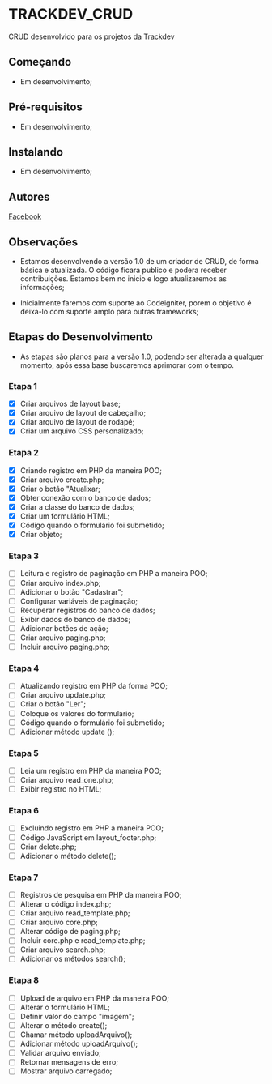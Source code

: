 # TRACKDEV_CRUD
 CRUD desenvolvido para os projetos da Trackdev
 
## Começando

- Em desenvolvimento;

## Pré-requisitos

- Em desenvolvimento;

## Instalando

- Em desenvolvimento;

## Autores

[Facebook](https://www.facebook.com/trackdevofc/)

## Observações

- Estamos desenvolvendo a versão 1.0 de um criador de CRUD, de forma básica e atualizada. O código ficara publico e podera receber contribuições. Estamos bem no inicio e logo atualizaremos as informações;

- Inicialmente faremos com suporte ao Codeigniter, porem o objetivo é deixa-lo com suporte amplo para outras frameworks;

## Etapas do Desenvolvimento

- As etapas são planos para a versão 1.0, podendo ser alterada a qualquer momento, após essa base buscaremos aprimorar com o tempo.

### Etapa 1

- [x] Criar arquivos de layout base;
- [x] Criar arquivo de layout de cabeçalho;
- [x] Criar arquivo de layout de rodapé;
- [x] Criar um arquivo CSS personalizado;

### Etapa 2

- [x] Criando registro em PHP da maneira POO;
- [x] Criar arquivo create.php;
- [x] Criar o botão "Atualixar;
- [x] Obter conexão com o banco de dados;
- [x] Criar a classe do banco de dados;
- [x] Criar um formulário HTML;
- [x] Código quando o formulário foi submetido;
- [x] Criar objeto;

### Etapa 3

- [ ] Leitura e registro de paginação em PHP a maneira POO;
- [ ] Criar arquivo index.php;
- [ ] Adicionar o botão "Cadastrar";
- [ ] Configurar variáveis de paginação;
- [ ] Recuperar registros do banco de dados;
- [ ] Exibir dados do banco de dados;
- [ ] Adicionar botões de ação;
- [ ] Criar arquivo paging.php;
- [ ] Incluir arquivo paging.php;

### Etapa 4

- [ ] Atualizando registro em PHP da forma POO;
- [ ] Criar arquivo update.php;
- [ ] Criar o botão "Ler";
- [ ] Coloque os valores do formulário;
- [ ] Código quando o formulário foi submetido;
- [ ] Adicionar método update ();

### Etapa 5

- [ ] Leia um registro em PHP da maneira POO;
- [ ] Criar arquivo read_one.php;
- [ ] Exibir registro no HTML;

### Etapa 6

- [ ] Excluindo registro em PHP a maneira POO;
- [ ] Código JavaScript em layout_footer.php;
- [ ] Criar delete.php;
- [ ] Adicionar o método delete();

### Etapa 7

- [ ] Registros de pesquisa em PHP da maneira POO;
- [ ] Alterar o código index.php;
- [ ] Criar arquivo read_template.php;
- [ ] Criar arquivo core.php;
- [ ] Alterar código de paging.php;
- [ ] Incluir core.php e read_template.php;
- [ ] Criar arquivo search.php;
- [ ] Adicionar os métodos search();

### Etapa 8

- [ ] Upload de arquivo em PHP da maneira POO;
- [ ] Alterar o formulário HTML;
- [ ] Definir valor do campo "imagem";
- [ ] Alterar o método create();
- [ ] Chamar método uploadArquivo();
- [ ] Adicionar método uploadArquivo();
- [ ] Validar arquivo enviado;
- [ ] Retornar mensagens de erro;
- [ ] Mostrar arquivo carregado;
